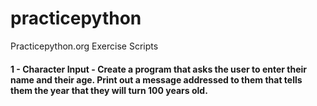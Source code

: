 # practicepython

Practicepython.org Exercise Scripts

#### 1 - Character Input - Create a program that asks the user to enter their name and their age. Print out a message addressed to them that tells them the year that they will turn 100 years old.

